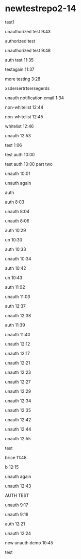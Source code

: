 # newtestrepo2-14

test1

unauthorized test 9:43

authorized test

unauthorized test 9:48

auth test 11:35

testagain 11:37

more testing 3:28

xsdersertrtsersegerds

unauth notification email 1:34

non-whitelist 12:44

non-whitelist 12:45

whitelist 12:46

unauth 12:53

test 1:06

test auth 10:00

test auth 10:00 part two

unauth 10:01

unauth again

auth

auth 8:03

unauth 8:04

unauth 8:06

auth 10:29

un 10:30

auth 10:33

unauth 10:34

auth 10:42

un 10:43

auth 11:02

unauth 11:03

auth 12:37

unauth 12:38

auth 11:39

unauth 11:40

unauth 12:12

unauth 12:17

unauth 12:21

unauth 12:23

unauth 12:27

unauth 12:29

unauth 12:34

unauth 12:35

unauth 12:42

unauth 12:44

unauth 12:55

test

brice 11:48

b 12:15

unauth again

unauth 12:43

AUTH TEST

unauth 9:17

unauth 9:18

auth 12:21

unauth 12:24


new unauth demo 10:45

test
